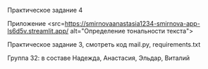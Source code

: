 Практическое задание 4

 Приложение <src=https://smirnovaanastasia1234-smirnova-app-ls6d5v.streamlit.app/ alt="Определение тональности текста">

Практическое задание 3, смотреть код mail.py, requirements.txt

Группа 32: в составе Надежда, Анастасия, Эльдар, Виталий
